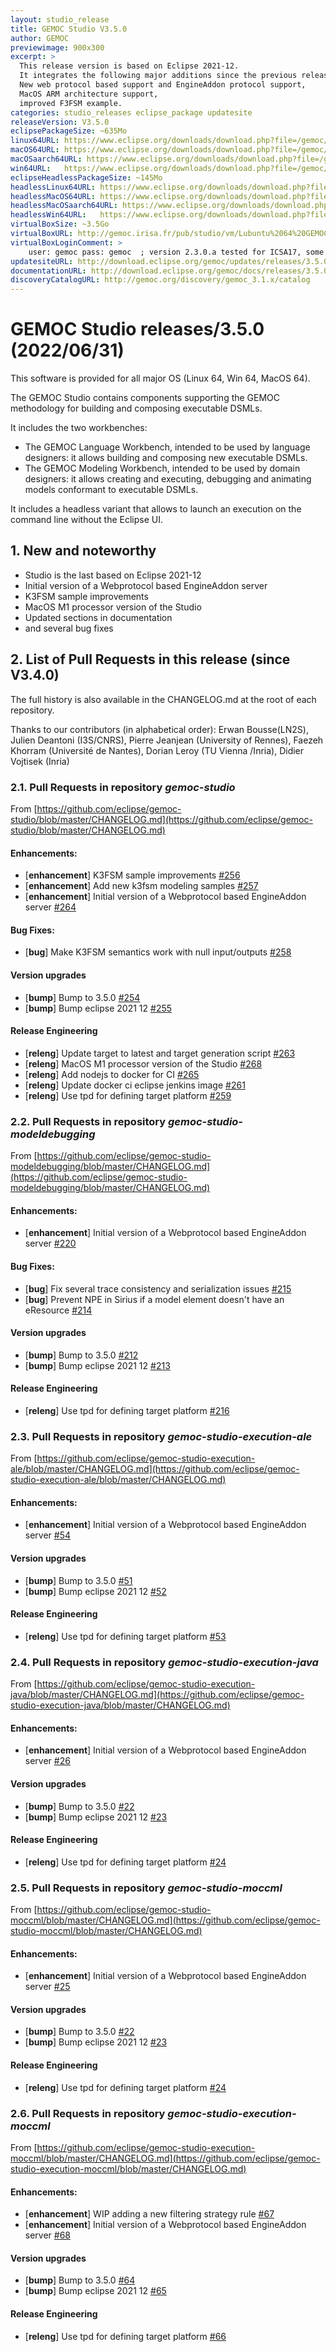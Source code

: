 ```yaml
---
layout: studio_release
title: GEMOC Studio V3.5.0
author: GEMOC
previewimage: 900x300
excerpt: >
  This release version is based on Eclipse 2021-12.
  It integrates the following major additions since the previous release: 
  New web protocol based support and EngineAddon protocol support,
  MacOS ARM architecture support,
  improved F3FSM example.  
categories: studio_releases eclipse_package updatesite
releaseVersion: V3.5.0
eclipsePackageSize: ~635Mo
linux64URL: https://www.eclipse.org/downloads/download.php?file=/gemoc/packages/releases/3.5.0/gemoc_studio-linux.gtk.x86_64.zip
macOS64URL: https://www.eclipse.org/downloads/download.php?file=/gemoc/packages/releases/3.5.0/gemoc_studio-macosx.cocoa.x86_64.zip
macOSaarch64URL: https://www.eclipse.org/downloads/download.php?file=/gemoc/packages/releases/3.5.0/gemoc_studio-macosx.cocoa.aarch64.zip  
win64URL:   https://www.eclipse.org/downloads/download.php?file=/gemoc/packages/releases/3.5.0/gemoc_studio-win32.win32.x86_64.zip
eclipseHeadlessPackageSize: ~145Mo
headlessLinux64URL: https://www.eclipse.org/downloads/download.php?file=/gemoc/packages/releases/3.5.0/gemoc_studio_headless-linux.gtk.x86_64.zip
headlessMacOS64URL: https://www.eclipse.org/downloads/download.php?file=/gemoc/packages/releases/3.5.0/gemoc_studio_headless-macosx.cocoa.x86_64.zip
headlessMacOSaarch64URL: https://www.eclipse.org/downloads/download.php?file=/gemoc/packages/releases/3.5.0/gemoc_studio_headless-macosx.cocoa.aarch64.zip
headlessWin64URL:   https://www.eclipse.org/downloads/download.php?file=/gemoc/packages/releases/3.5.0/gemoc_studio_headless-win32.win32.x86_64.zip
virtualBoxSize: ~3.5Go 
virtualBoxURL: http://gemoc.irisa.fr/pub/studio/vm/Lubuntu%2064%20GEMOC%202.3.0.a.ova
virtualBoxLoginComment: >
    user: gemoc pass: gemoc  ; version 2.3.0.a tested for ICSA17, some samples haven't been rechecked.
updatesiteURL: http://download.eclipse.org/gemoc/updates/releases/3.5.0
documentationURL: http://download.eclipse.org/gemoc/docs/releases/3.5.0
discoveryCatalogURL: http://gemoc.org/discovery/gemoc_3.1.x/catalog
---
```


# GEMOC Studio releases/3.5.0 (2022/06/31)

This software is provided for all major OS (Linux 64, Win 64, MacOS 64).

The GEMOC Studio contains components supporting the GEMOC methodology for building and composing executable DSMLs.

It includes the two workbenches:

  * The GEMOC Language Workbench, intended to be used by language designers: it allows building and composing new executable DSMLs.
  * The GEMOC Modeling Workbench, intended to be used by domain designers: it allows creating and executing, debugging and animating models conformant to executable DSMLs.
  
It includes a headless variant that allows to launch an execution on the command line without the Eclipse UI.

## 1. New and noteworthy

- Studio is the last based on Eclipse 2021-12
- Initial version of a Webprotocol based EngineAddon server
- K3FSM sample improvements
- MacOS M1 processor version of the Studio
- Updated sections in documentation
- and several bug fixes 
 

## 2. List of Pull Requests in this release (since V3.4.0)

The full history is  also available in the CHANGELOG.md at the root of each repository.

Thanks to our contributors (in alphabetical order): Erwan Bousse(LN2S), Julien Deantoni (I3S/CNRS), Pierre Jeanjean (University of Rennes), Faezeh Khorram (Université de Nantes), Dorian Leroy (TU Vienna /Inria), Didier Vojtisek (Inria) 

### 2.1. Pull Requests in repository *gemoc-studio*

From [https://github.com/eclipse/gemoc-studio/blob/master/CHANGELOG.md](https://github.com/eclipse/gemoc-studio/blob/master/CHANGELOG.md)

#### Enhancements:

- [**enhancement**] K3FSM sample improvements [#256](https://github.com/eclipse/gemoc-studio/pull/256)
- [**enhancement**] Add new k3fsm modeling samples [#257](https://github.com/eclipse/gemoc-studio/pull/257)
- [**enhancement**] Initial version of a Webprotocol based EngineAddon server [#264](https://github.com/eclipse/gemoc-studio/pull/264)

#### Bug Fixes:

- [**bug**] Make K3FSM semantics work with null input/outputs [#258](https://github.com/eclipse/gemoc-studio/pull/258)

#### Version upgrades

- [**bump**] Bump to 3.5.0 [#254](https://github.com/eclipse/gemoc-studio/pull/254)
- [**bump**] Bump eclipse 2021 12 [#255](https://github.com/eclipse/gemoc-studio/pull/255)

#### Release Engineering

- [**releng**] Update target to latest and target generation script [#263](https://github.com/eclipse/gemoc-studio/pull/263)
- [**releng**] MacOS M1 processor version of the Studio [#268](https://github.com/eclipse/gemoc-studio/pull/268)
- [**releng**] Add nodejs to docker for CI [#265](https://github.com/eclipse/gemoc-studio/pull/265)
- [**releng**] Update docker ci eclipse jenkins image [#261](https://github.com/eclipse/gemoc-studio/pull/261)
- [**releng**] Use tpd for defining target platform [#259](https://github.com/eclipse/gemoc-studio/pull/259)

### 2.2. Pull Requests in repository *gemoc-studio-modeldebugging*
 
From [https://github.com/eclipse/gemoc-studio-modeldebugging/blob/master/CHANGELOG.md](https://github.com/eclipse/gemoc-studio-modeldebugging/blob/master/CHANGELOG.md)

#### Enhancements:

- [**enhancement**] Initial version of a Webprotocol based EngineAddon server [#220](https://github.com/eclipse/gemoc-studio-modeldebugging/pull/220)

#### Bug Fixes:

- [**bug**] Fix several trace consistency and serialization issues [#215](https://github.com/eclipse/gemoc-studio-modeldebugging/pull/215)
- [**bug**] Prevent NPE in Sirius if a model element doesn't have an eResource [#214](https://github.com/eclipse/gemoc-studio-modeldebugging/pull/214)

#### Version upgrades

- [**bump**] Bump to 3.5.0 [#212](https://github.com/eclipse/gemoc-studio-modeldebugging/pull/212)
- [**bump**] Bump eclipse 2021 12 [#213](https://github.com/eclipse/gemoc-studio-modeldebugging/pull/213)

#### Release Engineering

- [**releng**] Use tpd for defining target platform [#216](https://github.com/eclipse/gemoc-studio-modeldebugging/pull/216)


### 2.3. Pull Requests in repository *gemoc-studio-execution-ale*
 
From [https://github.com/eclipse/gemoc-studio-execution-ale/blob/master/CHANGELOG.md](https://github.com/eclipse/gemoc-studio-execution-ale/blob/master/CHANGELOG.md)

#### Enhancements:

- [**enhancement**] Initial version of a Webprotocol based EngineAddon server [#54](https://github.com/eclipse/gemoc-studio-execution-ale/pull/54)

#### Version upgrades

- [**bump**] Bump to 3.5.0 [#51](https://github.com/eclipse/gemoc-studio-execution-ale/pull/51)
- [**bump**] Bump eclipse 2021 12 [#52](https://github.com/eclipse/gemoc-studio-execution-ale/pull/52)

#### Release Engineering

- [**releng**] Use tpd for defining target platform [#53](https://github.com/eclipse/gemoc-studio-execution-ale/pull/53)

### 2.4. Pull Requests in repository *gemoc-studio-execution-java*
 
From [https://github.com/eclipse/gemoc-studio-execution-java/blob/master/CHANGELOG.md](https://github.com/eclipse/gemoc-studio-execution-java/blob/master/CHANGELOG.md)

#### Enhancements:

- [**enhancement**] Initial version of a Webprotocol based EngineAddon server [#26](https://github.com/eclipse/gemoc-studio-execution-java/pull/26)

#### Version upgrades

- [**bump**] Bump to 3.5.0 [#22](https://github.com/eclipse/gemoc-studio-execution-java/pull/22)
- [**bump**] Bump eclipse 2021 12 [#23](https://github.com/eclipse/gemoc-studio-execution-java/pull/23)

#### Release Engineering

- [**releng**] Use tpd for defining target platform [#24](https://github.com/eclipse/gemoc-studio-execution-java/pull/24)


### 2.5. Pull Requests in repository *gemoc-studio-moccml*
 
From [https://github.com/eclipse/gemoc-studio-moccml/blob/master/CHANGELOG.md](https://github.com/eclipse/gemoc-studio-moccml/blob/master/CHANGELOG.md)

#### Enhancements:

- [**enhancement**] Initial version of a Webprotocol based EngineAddon server [#25](https://github.com/eclipse/gemoc-studio-moccml/pull/25)

#### Version upgrades

- [**bump**] Bump to 3.5.0 [#22](https://github.com/eclipse/gemoc-studio-moccml/pull/22)
- [**bump**] Bump eclipse 2021 12 [#23](https://github.com/eclipse/gemoc-studio-moccml/pull/23)

#### Release Engineering

- [**releng**]  Use tpd for defining target platform [#24](https://github.com/eclipse/gemoc-studio-moccml/pull/24)


### 2.6. Pull Requests in repository *gemoc-studio-execution-moccml*
 
From [https://github.com/eclipse/gemoc-studio-execution-moccml/blob/master/CHANGELOG.md](https://github.com/eclipse/gemoc-studio-execution-moccml/blob/master/CHANGELOG.md)

#### Enhancements:

- [**enhancement**] WIP adding a new filtering strategy rule [#67](https://github.com/eclipse/gemoc-studio-execution-moccml/pull/67)
- [**enhancement**] Initial version of a Webprotocol based EngineAddon server [#68](https://github.com/eclipse/gemoc-studio-execution-moccml/pull/68)

#### Version upgrades

- [**bump**] Bump to 3.5.0 [#64](https://github.com/eclipse/gemoc-studio-execution-moccml/pull/64)
- [**bump**] Bump eclipse 2021 12 [#65](https://github.com/eclipse/gemoc-studio-execution-moccml/pull/65)

#### Release Engineering

- [**releng**] Use tpd for defining target platform [#66](https://github.com/eclipse/gemoc-studio-execution-moccml/pull/66)

